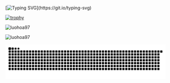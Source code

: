
[![Typing SVG](https://readme-typing-svg.herokuapp.com?size=30&lines=Run+away.)](https://git.io/typing-svg)

[![trophy](https://github-profile-trophy.vercel.app/?username=luohoa97)](https://github.com/luohoa97/github-profile-trophy)

![luohoa97](https://github-readme-stats.vercel.app/api?username=luohoa97&show_icons=true&theme=tokyonight&hide=["issues"])

![luohoa97](https://github-readme-stats.vercel.app/api/top-langs?username=luohoa97&show_icons=true&theme=tokyonight&layout=compact)

<picture>
  <source media="(prefers-color-scheme: dark)" srcset="github-snake-dark.svg" />
  <source media="(prefers-color-scheme: light)" srcset="github-snake.svg" />
  <img alt="github-snake" src="github-snake.svg" />
</picture>
